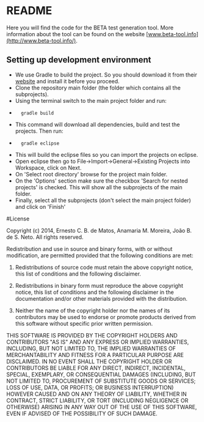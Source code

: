 # README

Here you will find the code for the BETA test generation tool. More information about the tool can be found on the website [www.beta-tool.info](http://www.beta-tool.info/).

## Setting up development environment

- We use Gradle to build the project. So you should download it from their [website](http://www.gradle.org/) and install it before you proceed.
- Clone the repository main folder (the folder which contains all the subprojects).
- Using the terminal switch to the main project folder and run:
- 		gradle build
- This command will download all dependencies, build and test the projects. Then run:
- 		gradle eclipse
- This will build the eclipse files so you can import the projects on eclipse.
- Open eclipse then go to File->Import->General->Existing Projects into Workspace, click on Next. 
- On 'Select root directory' browse for the project main folder.
- On the 'Options' section make sure the checkbox 'Search for nested projects' is checked. This will show all the subprojects of the main folder.
- Finally, select all the subprojects (don't select the main project folder) and click on 'Finish'

#License

Copyright (c) 2014, Ernesto C. B. de Matos, Anamaria M. Moreira, João B. de S. Neto.
All rights reserved.

Redistribution and use in source and binary forms, with or without modification, are permitted provided that the following conditions are met:

1. Redistributions of source code must retain the above copyright notice, this list of conditions and the following disclaimer.

2. Redistributions in binary form must reproduce the above copyright notice, this list of conditions and the following disclaimer in the documentation and/or other materials provided with the distribution.

3. Neither the name of the copyright holder nor the names of its contributors may be used to endorse or promote products derived from this software without specific prior written permission.

THIS SOFTWARE IS PROVIDED BY THE COPYRIGHT HOLDERS AND CONTRIBUTORS "AS IS" AND ANY EXPRESS OR IMPLIED WARRANTIES, INCLUDING, BUT NOT LIMITED TO, THE IMPLIED WARRANTIES OF MERCHANTABILITY AND FITNESS FOR A PARTICULAR PURPOSE ARE DISCLAIMED. IN NO EVENT SHALL THE COPYRIGHT HOLDER OR CONTRIBUTORS BE LIABLE FOR ANY DIRECT, INDIRECT, INCIDENTAL, SPECIAL, EXEMPLARY, OR CONSEQUENTIAL DAMAGES (INCLUDING, BUT NOT LIMITED TO, PROCUREMENT OF SUBSTITUTE GOODS OR SERVICES; LOSS OF USE, DATA, OR PROFITS; OR BUSINESS INTERRUPTION) HOWEVER CAUSED AND ON ANY THEORY OF LIABILITY, WHETHER IN CONTRACT, STRICT LIABILITY, OR TORT (INCLUDING NEGLIGENCE OR OTHERWISE) ARISING IN ANY WAY OUT OF THE USE OF THIS SOFTWARE, EVEN IF ADVISED OF THE POSSIBILITY OF SUCH DAMAGE.

